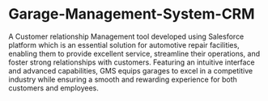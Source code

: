 # Garage-Management-System-CRM


A Customer relationship Management tool developed using Salesforce platform which is an essential solution for automotive repair facilities, enabling them to provide excellent service, streamline their operations, and foster strong relationships with customers. Featuring an intuitive interface and advanced capabilities, GMS equips garages to excel in a competitive industry while ensuring a smooth and rewarding experience for both customers and employees.

